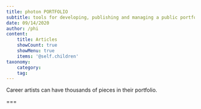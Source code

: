```yaml
---
title: photon PORTFOLIO
subtitle: tools for developing, publishing and managing a public portfolio
date: 09/14/2020
author: /phi
content:
    title: Articles
    showCount: true
    showMenu: true
    items: '@self.children'
taxonomy:
    category: 
    tag: 
---
```


Career artists can have thousands of pieces in their portfolio. 

===



